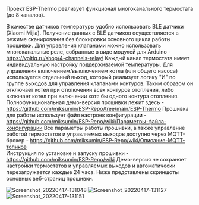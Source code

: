 
Проект ESP-Thermo реализует функционал многоканального термостата (до 8 каналов).

В качестве датчиков температуры удобно использовать BLE датчики (Xiaomi Mijia). 
Получение данных с BLE датчиков осуществляется в режиме сканирования без блокировки основного цикла работы прошивки. 
Для управления клапанами можно использовать многоканальные реле, собранные в виде модулей для Arduino - https://voltiq.ru/shop/4-channels-relay/ 
Каждый канал термостата имеет индивидуальную настройку поддерживаемой температуры. Для управления включением/выключением котла (или общего насоса) 
используется отдельный выход, который реализует логику "И" по группе выходов для управления клапанами контуров. 
Таким образом он отключает котел при отключении всех контуров отопления, либо включает котел при включении хотя бы одного контура отопления.
Полнофункциональная демо-версия прошивки лежит здесь - https://github.com/miksumin/ESP-Repo/tree/main/ESP-Thermo
Прошивка для работы использует файл настроек конфигурации - https://github.com/miksumin/ESP-Repo/wiki/Параметры-файла-конфигурации 
Все параметры работы прошивки, а также управление работой термостатов и управляемых выходов доступно через MQTT-брокер - https://github.com/miksumin/ESP-Repo/wiki/Описание-MQTT-топиков  
Инструкция по установке и запуску прошивки - https://github.com/miksumin/ESP-Repo/wiki 
Демо-версия не сохраняет настройки термостатов и управляемых выходов и автоматически перезагружается каждые 24 часа. 
Ниже представлены скриншоты основных веб-страниц прошивки.

![Screenshot_20220417-131048](https://user-images.githubusercontent.com/63466871/163712880-b1b57d1f-2932-4765-bcea-e7551df9323b.png)
![Screenshot_20220417-131127](https://user-images.githubusercontent.com/63466871/163712886-549cad09-6998-48ef-a681-2a725303b1d4.png)
![Screenshot_20220417-131151](https://user-images.githubusercontent.com/63466871/163712888-702bf95a-a60f-4173-9066-f4c1c14d2c77.png)

